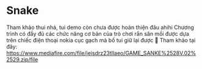 # Snake
Tham khảo thui nhá, tui demo còn chưa được hoàn thiện đâu ahihi
Chương trình có đầy đủ các chức năng cơ bản của trò chơi rắn săn mồi được dựa trên chiếc điện thoại nokia cục gạch mà bố tui giữ lại được 🤣
Tham khảo tại đây: https://www.mediafire.com/file/jeisdrz23tllaeo/GAME_SANKE%2528V.02%2529.zip/file

